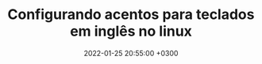 ---
title: 'Configurando acentos para teclados em inglês no linux'
date: 2022-01-25 20:55:00 +0300
categories: [linux]
tags: [teclado, linux, configurando]
image:
  src: '/configurar-acentos-teclado-linux/teclado-antigo_l4umef.jpg'
  width: 1000
  height: 400
comments: false
---